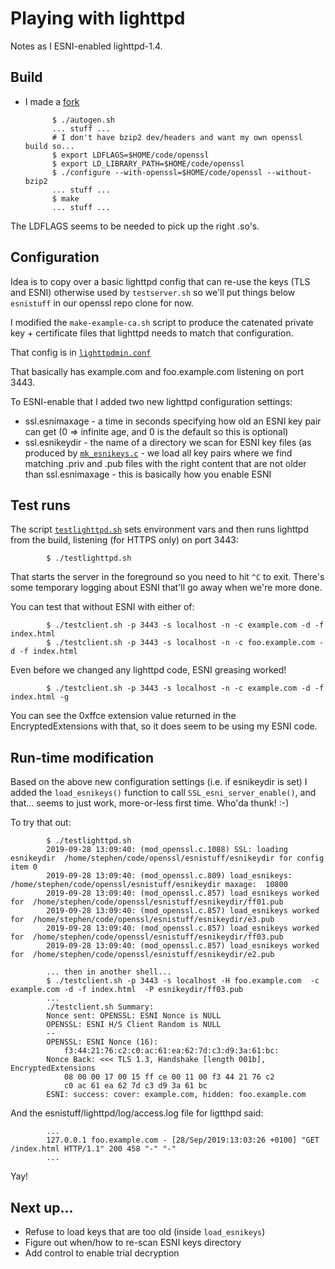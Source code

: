 
# Playing with lighttpd

Notes as I ESNI-enabled lighttpd-1.4.

##  Build

- I made a [fork](https://github.com/sftcd/lighttpd1.4)

            $ ./autogen.sh 
            ... stuff ...
            # I don't have bzip2 dev/headers and want my own openssl build so...
            $ export LDFLAGS=$HOME/code/openssl
            $ export LD_LIBRARY_PATH=$HOME/code/openssl
            $ ./configure --with-openssl=$HOME/code/openssl --without-bzip2
            ... stuff ...
            $ make
            ... stuff ...

The LDFLAGS seems to be needed to pick up the right .so's.

##  Configuration

Idea is to copy over a basic lighttpd config that can re-use the
keys (TLS and ESNI) otherwise used by ``testserver.sh`` so we'll
put things below ``esnistuff`` in our openssl repo clone for now.

I modified the ``make-example-ca.sh`` script to produce the 
catenated private key + certificate files that lighttpd needs
to match that configuration.

That config is in [``lighttpdmin.conf``](./lighttpdmin.conf)

That basically has example.com and foo.example.com listening on port 3443.

To ESNI-enable that I added two new lighttpd configuration settings:

- ssl.esnimaxage - a time in seconds specifying how old an ESNI key pair can get
   (0 => infinite age, and 0 is the default so this is optional)
- ssl.esnikeydir - the name of a directory we scan for ESNI key files (as produced
   by [``mk_esnikeys.c``](./mk_esnikeys.c) - we load all key pairs where we find
   matching <foo>.priv and <foo>.pub files with the right content that are not
   older than ssl.esnimaxage - this is basically how you enable ESNI

##  Test runs

The script [``testlighttpd.sh``](./testlighttpd.sh) sets environment vars and
then runs lighttpd from the build, listening (for HTTPS only) on port 3443:

            $ ./testlighttpd.sh

That starts the server in the foreground so you need to hit ``^C`` to exit.
There's some temporary logging about ESNI that'll go away when we're more
done.

You can test that without ESNI with either of:

            $ ./testclient.sh -p 3443 -s localhost -n -c example.com -d -f index.html 
            $ ./testclient.sh -p 3443 -s localhost -n -c foo.example.com -d -f index.html 

Even before we changed any lighttpd code, ESNI greasing worked!

            $ ./testclient.sh -p 3443 -s localhost -n -c example.com -d -f index.html -g

You can see the 0xffce extension value returned in the EncryptedExtensions
with that, so it does seem to be using my ESNI code. 

## Run-time modification

Based on the above new configuration settings (i.e. if esnikeydir is set) I added
the ``load_esnikeys()`` function to call ``SSL_esni_server_enable()``, and that...
seems to just work, more-or-less first time. Who'da thunk! :-)

To try that out:

            $ ./testlighttpd.sh 
            2019-09-28 13:09:40: (mod_openssl.c.1088) SSL: loading esnikeydir  /home/stephen/code/openssl/esnistuff/esnikeydir for config item 0 
            2019-09-28 13:09:40: (mod_openssl.c.809) load_esnikeys:   /home/stephen/code/openssl/esnistuff/esnikeydir maxage:  10800 
            2019-09-28 13:09:40: (mod_openssl.c.857) load_esnikeys worked for  /home/stephen/code/openssl/esnistuff/esnikeydir/ff01.pub 
            2019-09-28 13:09:40: (mod_openssl.c.857) load_esnikeys worked for  /home/stephen/code/openssl/esnistuff/esnikeydir/e3.pub 
            2019-09-28 13:09:40: (mod_openssl.c.857) load_esnikeys worked for  /home/stephen/code/openssl/esnistuff/esnikeydir/ff03.pub 
            2019-09-28 13:09:40: (mod_openssl.c.857) load_esnikeys worked for  /home/stephen/code/openssl/esnistuff/esnikeydir/e2.pub 

            ... then in another shell...
            $ ./testclient.sh -p 3443 -s localhost -H foo.example.com  -c example.com -d -f index.html  -P esnikeydir/ff03.pub 
            ...
            ./testclient.sh Summary: 
            Nonce sent: OPENSSL: ESNI Nonce is NULL
            OPENSSL: ESNI H/S Client Random is NULL
            --
            OPENSSL: ESNI Nonce (16):
                f3:44:21:76:c2:c0:ac:61:ea:62:7d:c3:d9:3a:61:bc:
            Nonce Back: <<< TLS 1.3, Handshake [length 001b], EncryptedExtensions
                08 00 00 17 00 15 ff ce 00 11 00 f3 44 21 76 c2
                c0 ac 61 ea 62 7d c3 d9 3a 61 bc
            ESNI: success: cover: example.com, hidden: foo.example.com

And the esnistuff/lighttpd/log/access.log file for ligtthpd said:

            ...
            127.0.0.1 foo.example.com - [28/Sep/2019:13:03:26 +0100] "GET /index.html HTTP/1.1" 200 458 "-" "-"
            ...

Yay!

## Next up...

- Refuse to load keys that are too old (inside ``load_esnikeys``)
- Figure out when/how to re-scan ESNI keys directory
- Add control to enable trial decryption


